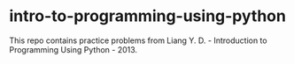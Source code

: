 # intro-to-programming-using-python
This repo contains practice problems from Liang Y. D. - Introduction to Programming Using Python - 2013.
